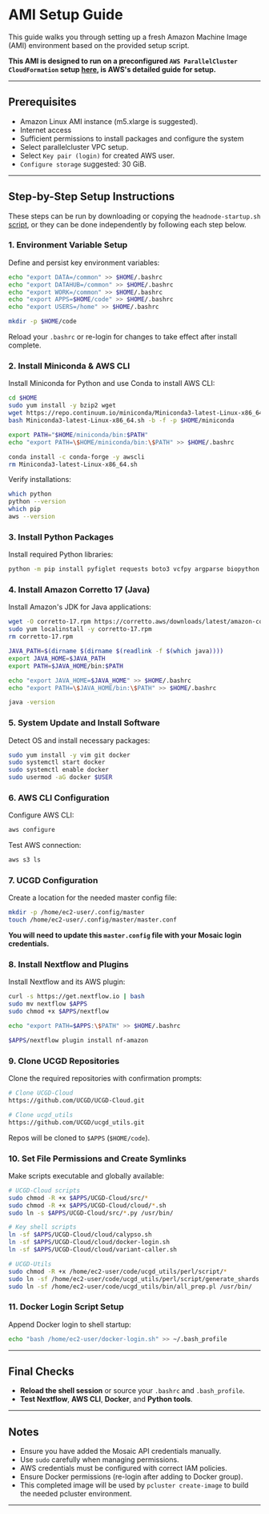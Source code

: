 # AMI Setup Guide

This guide walks you through setting up a fresh Amazon Machine Image (AMI) environment based on the provided setup script.

**This AMI is designed to run on a preconfigured `AWS ParallelCluster CloudFormation` setup [here](https://docs.aws.amazon.com/parallelcluster/latest/ug/cloudformation-v3.html
), is AWS's detailed guide for setup.**

---

## Prerequisites

- Amazon Linux AMI instance (m5.xlarge is suggested).
- Internet access
- Sufficient permissions to install packages and configure the system
- Select parallelcluster VPC setup.
- Select `Key pair (login)` for created AWS user.
- `Configure storage` suggested: 30 GiB.
---

## Step-by-Step Setup Instructions

These steps can be run by downloading or copying the `headnode-startup.sh` [script](https://github.com/UCGD/UCGD-Cloud/blob/master/cloud/headnode-setup.sh), or they can be done independently by following each step below.


### 1. Environment Variable Setup

Define and persist key environment variables:

```bash
echo "export DATA=/common" >> $HOME/.bashrc
echo "export DATAHUB=/common" >> $HOME/.bashrc
echo "export WORK=/common" >> $HOME/.bashrc
echo "export APPS=$HOME/code" >> $HOME/.bashrc
echo "export USERS=/home" >> $HOME/.bashrc

mkdir -p $HOME/code
```

Reload your `.bashrc` or re-login for changes to take effect after install complete.

### 2. Install Miniconda & AWS CLI

Install Miniconda for Python and use Conda to install AWS CLI:

```bash
cd $HOME
sudo yum install -y bzip2 wget
wget https://repo.continuum.io/miniconda/Miniconda3-latest-Linux-x86_64.sh
bash Miniconda3-latest-Linux-x86_64.sh -b -f -p $HOME/miniconda

export PATH="$HOME/miniconda/bin:$PATH"
echo "export PATH=\$HOME/miniconda/bin:\$PATH" >> $HOME/.bashrc

conda install -c conda-forge -y awscli
rm Miniconda3-latest-Linux-x86_64.sh
```

Verify installations:

```bash
which python
python --version
which pip
aws --version
```

### 3. Install Python Packages

Install required Python libraries:

```bash
python -m pip install pyfiglet requests boto3 vcfpy argparse biopython
```

### 4. Install Amazon Corretto 17 (Java)

Install Amazon's JDK for Java applications:

```bash
wget -O corretto-17.rpm https://corretto.aws/downloads/latest/amazon-corretto-17-x64-linux-jdk.rpm
sudo yum localinstall -y corretto-17.rpm
rm corretto-17.rpm

JAVA_PATH=$(dirname $(dirname $(readlink -f $(which java))))
export JAVA_HOME=$JAVA_PATH
export PATH=$JAVA_HOME/bin:$PATH

echo "export JAVA_HOME=$JAVA_HOME" >> $HOME/.bashrc
echo "export PATH=\$JAVA_HOME/bin:\$PATH" >> $HOME/.bashrc

java -version
```

### 5. System Update and Install Software

Detect OS and install necessary packages:

```bash
sudo yum install -y vim git docker
sudo systemctl start docker
sudo systemctl enable docker
sudo usermod -aG docker $USER
```

### 6. AWS CLI Configuration

Configure AWS CLI:

```bash
aws configure
```

Test AWS connection:

```bash
aws s3 ls
```

### 7. UCGD Configuration

Create a location for the needed master config file:

```bash
mkdir -p /home/ec2-user/.config/master
touch /home/ec2-user/.config/master/master.conf
```
**You will need to update this `master.config` file with your Mosaic login credentials.**

### 8. Install Nextflow and Plugins

Install Nextflow and its AWS plugin:

```bash
curl -s https://get.nextflow.io | bash
sudo mv nextflow $APPS
sudo chmod +x $APPS/nextflow

echo "export PATH=$APPS:\$PATH" >> $HOME/.bashrc

$APPS/nextflow plugin install nf-amazon
```

### 9. Clone UCGD Repositories

Clone the required repositories with confirmation prompts:

```bash
# Clone UCGD-Cloud
https://github.com/UCGD/UCGD-Cloud.git

# Clone ucgd_utils
https://github.com/UCGD/ucgd_utils.git
```

Repos will be cloned to `$APPS` (`$HOME/code`).

### 10. Set File Permissions and Create Symlinks

Make scripts executable and globally available:

```bash
# UCGD-Cloud scripts
sudo chmod -R +x $APPS/UCGD-Cloud/src/*
sudo chmod -R +x $APPS/UCGD-Cloud/cloud/*.sh
sudo ln -s $APPS/UCGD-Cloud/src/*.py /usr/bin/

# Key shell scripts
ln -sf $APPS/UCGD-Cloud/cloud/calypso.sh
ln -sf $APPS/UCGD-Cloud/cloud/docker-login.sh
ln -sf $APPS/UCGD-Cloud/cloud/variant-caller.sh

# UCGD-Utils
sudo chmod -R +x /home/ec2-user/code/ucgd_utils/perl/script/*
sudo ln -sf /home/ec2-user/code/ucgd_utils/perl/script/generate_shards.sh /usr/bin/
sudo ln -sf /home/ec2-user/code/ucgd_utils/bin/all_prep.pl /usr/bin/
```

### 11. Docker Login Script Setup

Append Docker login to shell startup:

```bash
echo "bash /home/ec2-user/docker-login.sh" >> ~/.bash_profile
```

---

## Final Checks

- **Reload the shell session** or source your `.bashrc` and `.bash_profile`.
- **Test Nextflow**, **AWS CLI**, **Docker**, and **Python tools**.

---

## Notes

- Ensure you have added the Mosaic API credentials manually.
- Use `sudo` carefully when managing permissions.
- AWS credentials must be configured with correct IAM policies.
- Ensure Docker permissions (re-login after adding to Docker group).
- This completed image will be used by `pcluster create-image` to build the needed pcluster environment.

---
